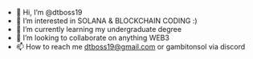 - 👋 Hi, I’m @dtboss19
- 👀 I’m interested in SOLANA & BLOCKCHAIN CODING :) 
- 🌱 I’m currently learning my undergraduate degree 
- 💞️ I’m looking to collaborate on anything WEB3
- 📫 How to reach me dtboss19@gmail.com or gambitonsol via discord

<!---
dtboss19/dtboss19 is a ✨ special ✨ repository because its `README.md` (this file) appears on your GitHub profile.
You can click the Preview link to take a look at your changes.
--->
